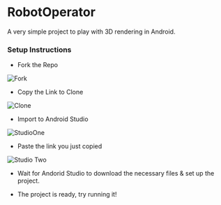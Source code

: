 # RobotOperator

A very simple project to play with 3D rendering in Android.

### Setup Instructions

- Fork the Repo
 
![Fork](https://user-images.githubusercontent.com/50027064/119629368-95247e00-be2b-11eb-8ba7-f64932d90f83.png)
 
- Copy the Link to Clone
 
![Clone](https://user-images.githubusercontent.com/50027064/119630140-49be9f80-be2c-11eb-9b99-01b2b2add463.png)

- Import to Android Studio
 
![StudioOne](https://user-images.githubusercontent.com/50027064/119629374-95bd1480-be2b-11eb-9399-87851bf00857.png)
 
- Paste the link you just copied
   
![Studio Two](https://user-images.githubusercontent.com/50027064/119629363-93f35100-be2b-11eb-9f6c-434f8af1146e.png)
 
- Wait for Andorid Studio to download the necessary files & set up the project. 
  
- The project is ready, try running it!
